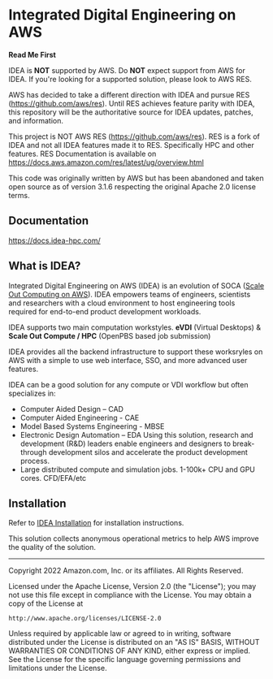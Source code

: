 # Integrated Digital Engineering on AWS

**Read Me First**

IDEA is **NOT** supported by AWS. Do **NOT** expect support from AWS for IDEA. If you're looking for a supported solution, please look to AWS RES.

AWS has decided to take a different direction with IDEA and pursue RES (https://github.com/aws/res). Until RES achieves feature parity with IDEA, this repository will be the authoritative source for IDEA updates, patches, and information.

This project is NOT AWS RES (https://github.com/aws/res). RES is a fork of IDEA and not all IDEA features made it to RES. Specifically HPC and other features. RES Documentation is available on https://docs.aws.amazon.com/res/latest/ug/overview.html

This code was originally written by AWS but has been abandoned and taken open source as of version 3.1.6 respecting the original Apache 2.0 license terms.

## Documentation

https://docs.idea-hpc.com/

## What is IDEA?

Integrated Digital Engineering on AWS (IDEA) is an evolution of SOCA ([Scale Out Computing on AWS](https://awslabs.github.io/scale-out-computing-on-aws/)). IDEA empowers teams of engineers, scientists and researchers with a cloud environment to host engineering tools required for end-to-end product development workloads.

IDEA supports two main computation workstyles. **eVDI** (Virtual Desktops) & **Scale Out Compute / HPC** (OpenPBS based job submission)

IDEA provides all the backend infrastructure to support these worksryles on AWS with a simple to use web interface, SSO, and more advanced user features.

IDEA can be a good solution for any compute or VDI workflow but often specializes in:
* Computer Aided Design – CAD
* Computer Aided Engineering - CAE
* Model Based Systems Engineering - MBSE
* Electronic Design Automation – EDA Using this solution, research and development (R&D) leaders enable engineers and designers to break-through development silos and accelerate the product development process.
* Large distributed compute and simulation jobs. 1-100k+ CPU and GPU cores. CFD/EFA/etc

## Installation

Refer to [IDEA Installation](https://docs.idea-hpc.com/idea/first-time-users/install-idea) for installation instructions.

This solution collects anonymous operational metrics to help AWS improve the quality of the solution.

***

Copyright 2022 Amazon.com, Inc. or its affiliates. All Rights Reserved.

Licensed under the Apache License, Version 2.0 (the "License");
you may not use this file except in compliance with the License.
You may obtain a copy of the License at

    http://www.apache.org/licenses/LICENSE-2.0

Unless required by applicable law or agreed to in writing, software
distributed under the License is distributed on an "AS IS" BASIS,
WITHOUT WARRANTIES OR CONDITIONS OF ANY KIND, either express or implied.
See the License for the specific language governing permissions and
limitations under the License.
